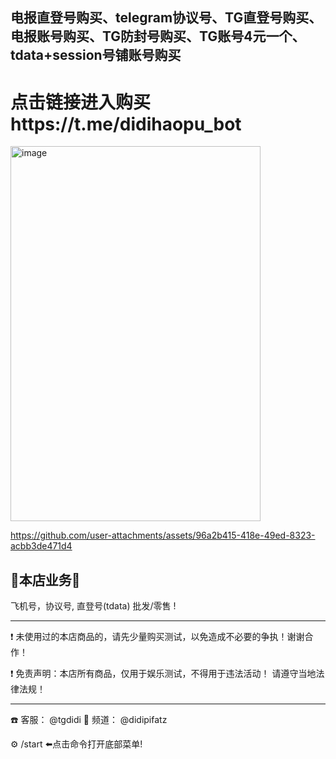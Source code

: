 
## 电报直登号购买、telegram协议号、TG直登号购买、电报账号购买、TG防封号购买、TG账号4元一个、tdata+session号铺账号购买

# 点击链接进入购买https://t.me/didihaopu_bot

<img width="400" height="600" alt="image" src="https://github.com/user-attachments/assets/decba9c9-da78-4c48-bfef-2e280e54a2e9" />


https://github.com/user-attachments/assets/96a2b415-418e-49ed-8323-acbb3de471d4


## 💎本店业务💎

飞机号，协议号,  直登号(tdata) 批发/零售 !
_____________________________________

❗️ 未使用过的本店商品的，请先少量购买测试，以免造成不必要的争执！谢谢合作！

❗️ 免责声明：本店所有商品，仅用于娱乐测试，不得用于违法活动！ 请遵守当地法律法规！

_____________________________________
☎️ 客服： @tgdidi
🏦 频道： @didipifatz

⚙️ /start   ⬅️点击命令打开底部菜单!

